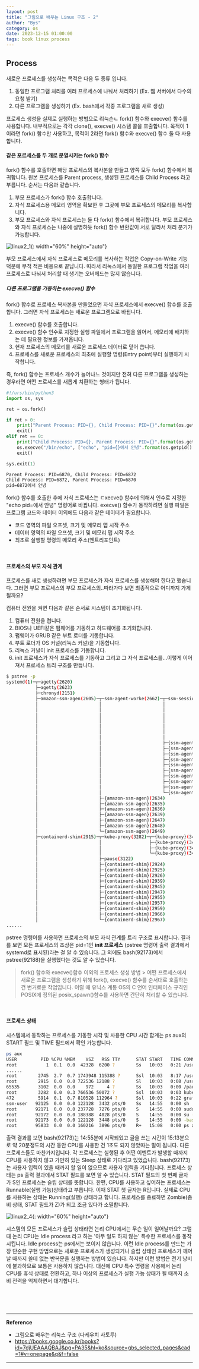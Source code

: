 ```yaml
---
layout: post
title: "그림으로 배우는 Linux 구조 - 2"
author: "Bys"
category: os
date: 2023-12-15 01:00:00
tags: book linux process
---
```



## Process
새로운 프로세스를 생성하는 목적은 다음 두 종류 입니다. 

1. 동일한 프로그램 처리를 여러 프로세스에 나눠서 처리하기 (Ex. 웹 서버에서 다수의 요청 받기)
2. 다른 프로그램을 생성하기 (Ex. bash에서 각종 프로그램을 새로 생성)

프로세스 생성을 실제로 실행하는 방법으로 리눅슨ㄴ fork() 함수와 execve() 함수를 사용합니다. 내부적으로는 각각 clone(), execve() 시스템 콜을 호출합니다. 목적이 1이라면 fork() 함수만 사용하고, 목적이 2라면 fork() 함수와 execve() 함수 둘 다 사용합니다. 

#### 같은 포르세스를 두 개로 분열시키는 fork() 함수
fork() 함수를 호출하면 해당 프로세스의 복사본을 만들고 양쪽 모두 fork() 함수에서 복귀합니다. 원본 프로세스를 Parent process, 생성된 프로세스를 Child Process 라고 부릅니다. 순서는 다음과 같습니다. 
1. 부모 프로세스가 fork() 함수 호출합니다. 
2. 자식 프로세스용 메모리 영역을 확보한 후 그곳에 부모 프로세스의 메모리를 복사합니다. 
3. 부모 프로세스와 자식 프로세스는 둘 다 fork() 함수에서 복귀합니다. 부모 프로세스와 자식 프로세스는 나중에 설명하듯 fork() 함수 반환값이 서로 달라서 처리 분기가 가능합니다. 

![linux2_1](/assets/book/linux/linux2_1.png){: width="60%" height="auto"}  

부모 프로세스에서 자식 프로세스로 메모리를 복사하는 작업은 Copy-on-Write 기능 덕분에 무척 적은 비용으로 끝납니다. 따라서 리눅스에서 동일한 프로그램 작업을 여러 프로세스로 나눠서 처리할 때 생기는 오버헤드는 많지 않습니다. 

##### 다른 프로그램을 기동하는 execve() 함수
fork() 함수로 프로세스 복사본을 만들었으면 자식 프로세스에서 execve() 함수를 호출합니다. 그러면 자식 프로세스는 새로운 프로그램으로 바뀝니다. 
1. execve() 함수를 호출합니다. 
2. execve() 함수 인수로 지정한 실행 파일에서 프로그램을 읽어서, 메모리에 배치하는 데 필요한 정보를 가져옵니다. 
3. 현재 프로세스의 메모리를 새로운 프로세스 데이터로 덮어 씁니다. 
4. 프로세스를 새로운 프로세스의 최초에 실행할 명령(Entry point)부터 실행하기 시작합니다. 

즉, fork() 함수는 프로세스 개수가 늘어나느 것이지만 전혀 다른 프로그램을 생성하는 경우라면 어떤 프로세스를 새롭게 치환하는 형태가 됩니다. 

```python
#!/urs/bin/python3
import os, sys

ret = os.fork()

if ret > 0:
    print("Parent Process: PID={}, Child Process: PID={}".format(os.getpid(), ret))
    exit()
elif ret == 0:
    print("Child Process: PID={}, Parent Process: PID={}".format(os.getpid(), os.getppid()))
    os.execve("/bin/echo", ["echo", "pid={}에서 안녕".format(os.getpid())], {})
    exit()

sys.exit(1)
```

```txt
Parent Process: PID=6870, Child Process: PID=6872
Child Process: PID=6872, Parent Process: PID=6870
pid=6872에서 안녕
```

fork() 함수를 호출한 후에 자식 프로세스는 ㄷxecve() 함수에 의해서 인수로 지정한 "echo pid=<pid>에서 안녕" 명령어로 바뀝니다. execve() 함수가 동작하려면 실행 파일은 프로그램 코드와 데이터 이외에도 다음과 같은 데이터가 필요합니다. 
- 코드 영역의 파일 오프셋, 크기 및 메모리 맵 시작 주소
- 데이터 영역의 파일 오프셋, 크기 및 메모리 맵 시작 주소
- 최초로 실행할 명령의 메모리 주소(엔트리포인트)

<br>

#### 프로세스의 부모 자식 관계
프로세스를 새로 생성하려면 부모 프로세스가 자식 프로세스를 생성해야 한다고 했습니다. 그러면 부모 프로세스의 부모 프로세스의..따라가다 보면 최종적으로 어디까지 가게 될까요?

컴퓨터 전원을 켜면 다음과 같은 순서로 시스템이 초기화됩니다.
1. 컴퓨터 전원을 켭니다. 
2. BIOS나 UEFI같은 펌웨어를 기동하고 하드웨어를 초기화합니다. 
3. 펌웨어가 GRUB 같은 부트 로더를 기동합니다. 
4. 부트 로더가 OS 커널(리눅스 커널)을 기동합니다. 
5. 리눅스 커널이 init 프로세스를 기동합니다. 
6. init 프로세스가 자식 프로세스를 기동하고 그리고 그 자식 프로세스를...이렇게 이어져서 프로세스 트리 구조를 만듭니다. 

```bash
$ pstree -p
systemd(1)─┬─agetty(2620)
           ├─agetty(2623)
           ├─chronyd(2151)
           ├─amazon-ssm-agen(2605)─┬─ssm-agent-worke(2662)─┬─ssm-session-wor(92108)─┬─sh(92125)───sudo(92171)───su(92172)───bash(92173)───pstree(92188)
           │                       │                       │                        ├─{ssm-session-wor}(92109)
           │                       │                       │                        ├─{ssm-session-wor}(92110)
           │                       │                       │                        ├─{ssm-session-wor}(92111)
           │                       │                       │                        ├─{ssm-session-wor}(92112)
           │                       │                       │                        ├─{ssm-session-wor}(92113)
           │                       │                       │                        ├─{ssm-session-wor}(92115)
           │                       │                       │                        └─{ssm-session-wor}(92114)
           │                       │                       ├─{ssm-agent-worke}(2663)
           │                       │                       ├─{ssm-agent-worke}(2664)
           │                       │                       ├─{ssm-agent-worke}(2665)
           │                       │                       ├─{ssm-agent-worke}(2666)
           │                       │                       ├─{ssm-agent-worke}(2667)
           │                       │                       ├─{ssm-agent-worke}(2675)
           │                       │                       ├─{ssm-agent-worke}(2683)
           │                       │                       ├─{ssm-agent-worke}(2684)
           │                       │                       ├─{ssm-agent-worke}(2687)
           │                       │                       └─{ssm-agent-worke}(2688)
           │                       ├─{amazon-ssm-agen}(2634)
           │                       ├─{amazon-ssm-agen}(2635)
           │                       ├─{amazon-ssm-agen}(2636)
           │                       ├─{amazon-ssm-agen}(2639)
           │                       ├─{amazon-ssm-agen}(2647)
           │                       ├─{amazon-ssm-agen}(2648)
           │                       └─{amazon-ssm-agen}(2649)
           ├─containerd-shim(2915)─┬─kube-proxy(3282)─┬─{kube-proxy}(3403)
           │                       │                  ├─{kube-proxy}(3404)
           │                       │                  ├─{kube-proxy}(3405)
           │                       │                  └─{kube-proxy}(3406)
           │                       ├─pause(3122)
           │                       ├─{containerd-shim}(2924)
           │                       ├─{containerd-shim}(2925)
           │                       ├─{containerd-shim}(2926)
           │                       ├─{containerd-shim}(2939)
           │                       ├─{containerd-shim}(2945)
           │                       ├─{containerd-shim}(2947)
           │                       ├─{containerd-shim}(2955)
           │                       ├─{containerd-shim}(2957)
           │                       ├─{containerd-shim}(2959)
           │                       ├─{containerd-shim}(2966)
           │                       └─{containerd-shim}(2967)
......
```
pstree 명령어를 사용하면 프로세스의 부모 자식 관계를 트리 구조로 표시합니다. 결과를 보면 모든 프로세스의 조상은 pid=1인 **init 프로세스** (pstree 명령어 출력 결과에서 systemd로 표시된)라는 걸 알 수 있습니다. 그 외에도 bash(92173)에서 pstree(92188)을 실행했다는 것도 알 수 있습니다.


> fork() 함수와 execve()함수 이외의 프로세스 생성 방법
	> 어떤 프로세스에서 새로운 프로그램을 생성하기 위해 fork(), execve() 함수를 순서대로 호출하는 건 번거로운 작업입니다. 이럴 때 유닉스 계통 OS의 C 언어 인터페이스 규격인 POSIX에 정의된 posix_spawn()함수를 사용하면 간단히 처리할 수 있습니다.

<br>

#### 프로세스 상태
시스템에서 동작하는 프로세스를 기동한 시각 및 사용한 CPU 시간 합계는 ps aux의 START 필드 및 TIME 필드에서 확인 가능합니다.

```bash
ps aux
USER         PID %CPU %MEM    VSZ   RSS TTY      STAT START   TIME COMMAND
root           1  0.1  0.0  42328  6200 ?        Ss   10:03   0:21 /usr/lib/systemd/systemd --switched-root --system --deserialize 21
......
root        2745  2.7  0.7 1743948 115388 ?      Ssl  10:03   8:17 /usr/bin/kubelet --config /etc/kubernetes/kubelet/kubelet-config.json --kubeconfig /var/lib/kubelet/kubeconfig --container-runtime-endpoint unix:///run/containerd/containerd.sock --image-credential-provider-config /
root        2915  0.0  0.0 722536 12188 ?        Sl   10:03   0:08 /usr/bin/containerd-shim-runc-v2 -namespace k8s.io -id ffb64db7958f90eeac9f3009e39b0da81eeef657cb359dc00dbe0f5876539175 -address /run/containerd/containerd.sock
65535       3102  0.0  0.0    972     4 ?        Ss   10:03   0:00 /pause
root        3282  0.0  0.3 766536 50072 ?        Ssl  10:03   0:03 kube-proxy --v=2 --config=/var/lib/kube-proxy-config/config --hostname-override=ip-10-20-10-13.ap-northeast-2.compute.internal
472         5914  0.1  0.7 810528 112964 ?       Ssl  10:03   0:22 grafana server --homepath=/usr/share/grafana --config=/etc/grafana/grafana.ini --packaging=docker cfg:default.log.mode=console cfg:default.paths.data=/var/lib/grafana/ cfg:default.paths.logs=/var/log/grafana cfg:def
ssm-user   92125  0.0  0.0 122128  3432 pts/0    Ss   14:55   0:00 sh
root       92171  0.0  0.0 237728  7276 pts/0    S    14:55   0:00 sudo su -
root       92172  0.0  0.0 188388  4028 pts/0    S    14:55   0:00 su -
root       92173  0.0  0.0 122128  3448 pts/0    S    14:55   0:00 -bash
root       95833  0.0  0.0 160216  3896 pts/0    R+   15:08   0:00 ps aux
```
출력 결과를 보면 bash(92173)는 14:55분에 시작되었고 글을 쓰는 시간이 15:13분으로 약 20분정도의 시간 동안 CPU를 사용한 건 1초도 되지 않았따는 말이 됩니다. 다른 프로세스들도 마찬가지입니다. 
각 프로세스는 실행된 후 어떤 이벤트가 발생할 때까지 CPU를 사용하지 않고 가만히 있는 Sleep 상태로 기다리고 있었습니다. bash(92173)는 사용자 입력이 있을 때까지 할 일이 없으므로 사용자 입력을 기다립니다. 프로세스 상태는 ps 출력 결과에서 STAT 필드를 보면 알 수 있습니다. STAT 필드의 첫 번째 글자가 S인 프로세스는 슬립 상태를 뜻합니다. 
한편, CPU를 사용하고 싶어하는 프로세스는 Runnable(실행 가능)상태라고 부릅니다. 이때 STAT 첫 글자는 R입니다. 실제로 CPU를 사용하는 상태는 Running(실행) 상태라고 합니다. 프로세스를 종료하면 Zombie(좀비 상태, STAT 필드가 Z)가 되고 조금 있다가 소멸합니다. 

![linux2_4](/assets/book/linux/linux2_4.png){: width="60%" height="auto"}  

시스템의 모든 프로세스가 슬립 상태라면 논리 CPU에서는 무슨 일이 일어날까요? 그럴 때 논리 CPU는 Idle process 라고 하는 '아무 일도 하지 않는' 특수한 프로세스를 동작시킵니다. Idle process는 ps에서는 보이지 않습니다. 이런 Idle process를 만드는 가장 단순한 구현 방법으로는 새로운 프로세스가 생성되거나 슬립 상태인 프로세스가 깨어날 때까지 쓸데 없는 반복문을 실행하는 방법이 있습니다. 하지만 이런 방법은 전기 낭비에 불과하므로 보통은 사용하지 않습니다. 대신에 CPU 특수 명령을 사용해서 논리 CPU를 휴식 상태로 전환하고, 하나 이상의 프로세스가 실행 가능 상태가 될 때까지 소비 전력을 억제하면서 대기합니다. 

<br><br><br>


---

**Reference**  
- 그림으로 배우는 리눅스 구조 (다케우치 사토루)  
- https://books.google.co.kr/books?id=7djUEAAAQBAJ&pg=PA35&hl=ko&source=gbs_selected_pages&cad=1#v=onepage&q&f=false
---

